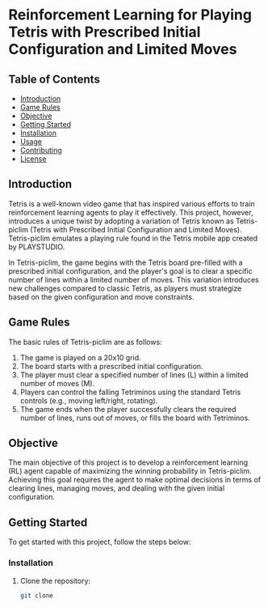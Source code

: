 # Reinforcement Learning for Playing Tetris with Prescribed Initial Configuration and Limited Moves

## Table of Contents

- [Introduction](#introduction)
- [Game Rules](#game-rules)
- [Objective](#objective)
- [Getting Started](#getting-started)
- [Installation](#installation)
- [Usage](#usage)
- [Contributing](#contributing)
- [License](#license)

## Introduction

Tetris is a well-known video game that has inspired various efforts to train reinforcement learning agents to play it effectively. This project, however, introduces a unique twist by adopting a variation of Tetris known as Tetris-piclim (Tetris with Prescribed Initial Configuration and Limited Moves). Tetris-piclim emulates a playing rule found in the Tetris mobile app created by PLAYSTUDIO.

In Tetris-piclim, the game begins with the Tetris board pre-filled with a prescribed initial configuration, and the player's goal is to clear a specific number of lines within a limited number of moves. This variation introduces new challenges compared to classic Tetris, as players must strategize based on the given configuration and move constraints.

## Game Rules

The basic rules of Tetris-piclim are as follows:

1. The game is played on a 20x10 grid.
2. The board starts with a prescribed initial configuration.
3. The player must clear a specified number of lines (L) within a limited number of moves (M).
4. Players can control the falling Tetriminos using the standard Tetris controls (e.g., moving left/right, rotating).
5. The game ends when the player successfully clears the required number of lines, runs out of moves, or fills the board with Tetriminos.

## Objective

The main objective of this project is to develop a reinforcement learning (RL) agent capable of maximizing the winning probability in Tetris-piclim. Achieving this goal requires the agent to make optimal decisions in terms of clearing lines, managing moves, and dealing with the given initial configuration.

## Getting Started

To get started with this project, follow the steps below:

### Installation

1. Clone the repository:

   ```bash
   git clone 
